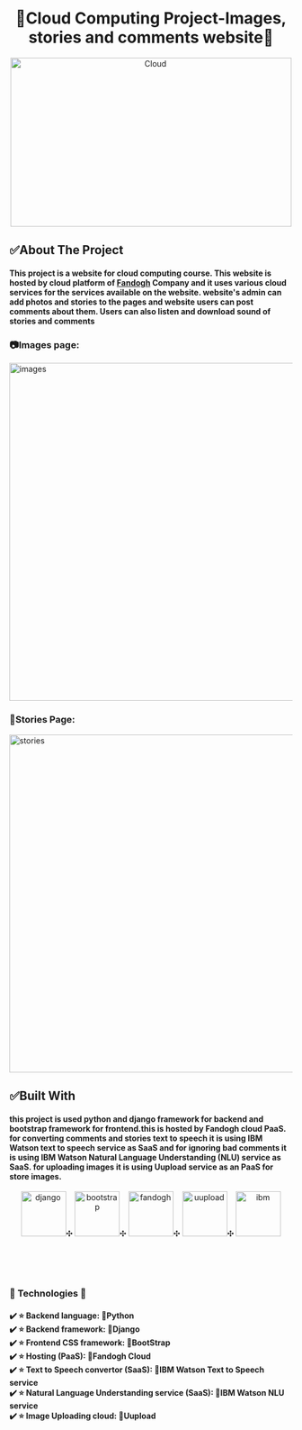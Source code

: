 
<h1 align="center" >🌟Cloud Computing Project-Images, stories and comments website🌟</h1>

<p align="center"  >  
  <img src="https://images.squarespace-cdn.com/content/v1/5e9e61184a2e5f4b613d5853/1589203361327-OKGR7H58GGGLKW4K1EY1/CC.gif" alt="Cloud" width="500" height="300">
  </p>



## ✅About The Project
<h4 align="left" > This project is a website for cloud computing course. This website is hosted by cloud platform of   <a href="https://www.fandogh.cloud/"> Fandogh</a> Company and it uses various cloud services for the services available on the website. website's admin can add photos and stories to the pages and website users can post comments about them. Users can also listen and download sound of stories and comments </h4>
<p align="center" >
  <h3>📷Images page:</h3>
  <img src="https://s4.uupload.ir/files/image_59pm.jpg" alt="images" width="800" height="600">
  <h3>📃Stories Page:</h3>
  <img src="https://s4.uupload.ir/files/storie_b8xl.jpg" alt="stories" width="800" height="600">
</p>

## ✅Built With
<h4> this project is used python and django framework for backend and bootstrap framework for frontend.this is hosted by Fandogh cloud PaaS. for converting comments and stories text to speech it is using IBM Watson text to speech service as SaaS and for ignoring bad comments it is using IBM Watson Natural Language Understanding (NLU) service as SaaS. for uploading images it is using Uupload service as an PaaS for store images.
  </h4>
<p align="center" > 
  <img src="https://styles.redditmedia.com/t5_2qh4v/styles/communityIcon_r1rcce3bp1241.png" alt="django" width="80" height="80">✣
  <img src="http://ajeetprofile.in/img/icons/skills_icons/bootstrap.jpg" alt="bootstrap" width="80" height="80">✣
  <img src="https://s4.uupload.ir/files/fandogh_ipp1.jpg" alt="fandogh" width="80" height="80">✣
  <img src="https://uupload.ir/css/images/logo3.png" alt="uupload" width="80" height="80">✣
  <img src="https://s4.uupload.ir/files/ibmw_nstn.jpg" alt="ibm" width="80" height="80">  
</p>
<br/><br/><br/> 
<h3>
  🌟 Technologies 🌟
  </h3>
<h4>
  ✔️ ⭐ Backend language: 🐍Python <br/>
  ✔️ ⭐ Backend framework: 🔧Django<br/>
  ✔️ ⭐ Frontend CSS framework: 🎨BootStrap<br/>
  ✔️ ⭐ Hosting (PaaS): 🌰Fandogh Cloud<br/>
  ✔️ ⭐ Text to Speech convertor (SaaS): 📢IBM Watson Text to Speech service<br/>
  ✔️ ⭐ Natural Language Understanding service (SaaS): 🔎IBM Watson NLU service<br/>
  ✔️ ⭐ Image Uploading cloud: 📁Uupload<br/>
  </h4>







